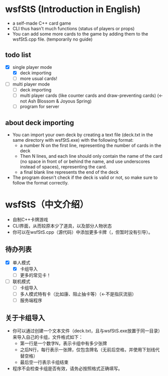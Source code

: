 # wsfStS (Introduction in English)
- a self-made C++ card game
- CLI thus hasn't much functions (status of players  or  props)
- You can add some more cards to the game by adding them to the wsfStS.cpp file. (temporarily no guide)
## todo list
- [X] single player mode
  - [X] deck importing
  - [ ] more usual cards!
- [ ] multi player mode
  - [ ] deck importing
  - [ ] multi player cards (like counter cards and draw-preventing cards) (<- not Ash Blossom & Joyous Spring)
  - [ ] program for server
## about deck importing
- You can import your own deck by creating a text file (deck.txt in the same directory with wsfStS.exe) with the following format:
  - a number N on the first line, representing the number of cards in the deck
  - Then N lines, and each line should only contain the name of the card (no space in front of or behind the name, and use underscores instead of spaces), representing the card.
  - a final blank line represents the end of the deck
- The program doesn't check if the deck is valid or not, so make sure to follow the format correctly.

# wsfStS（中文介绍）
- 自制C++卡牌游戏
- CLI界面，从而较原本少了道具，以及部分人物状态
- 你可以在wsfStS.cpp（源代码）中添加更多卡牌（，但暂时没有引导）。
## 待办列表
- [X] 单人模式
  - [X] 卡组导入
  - [ ] 更多的常见卡！
- [ ] 联机模式
  - [ ] 卡组导入
  - [ ] 多人模式特有卡（比如康、阻止抽卡等）（<-不是指灰流丽）
  - [ ] 服务端程序
## 关于卡组导入
- 你可以通过创建一个文本文件（deck.txt，且与wsfStS.exe放置于同一目录）来导入自己的卡组，文件格式如下：
  - 第一行是一个数字N，表示卡组中有多少张牌
  - 之后N行，每行表示一张牌，仅包含牌名（无前后空格，并使用下划线代替空格）
  - 最后空一行表示卡组结束
- 程序不会检查卡组是否有效，请务必按照格式正确填写。
